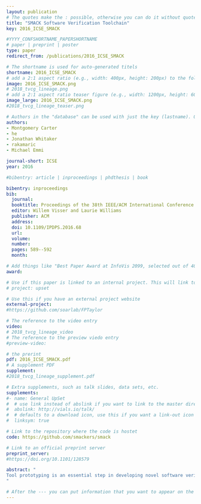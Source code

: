 ```yaml
---
layout: publication
# The quotes make the : possible, otherwise you can do it without quotes
title: "SMACK Software Verification Toolchain"
key: 2016_ICSE_SMACK

#YYYY_CONFSHORTNAME_PAPERSHORTNAME
# paper | preprint | poster
type: paper
redirect_from: /publications/2016_ICSE_SMACK

# The shortname is used for auto-generated titels
shortname: 2016_ICSE_SMACK
# add a 2:1 aspect ratio (e.g., width: 400px, height: 200px) to the folder /assets/images/papers/
image: 2016_ICSE_SMACK.png
# 2018_tvcg_lineage.png
# add a 2:1 aspect ratio teaser figure (e.g., width: 1200px, height: 600px) to the folder /assets/images/papers/
image_large: 2016_ICSE_SMACK.png
#2018_tvcg_lineage_teaser.png

# Authors in the "database" can be used with just the key (lastname). Others can be written properly.
authors:
- Montgomery Carter
- he
- Jonathan Whitaker
- rakamaric
- Michael Emmi

journal-short: ICSE
year: 2016

#bibentry: article | inproceedings | phdthesis | book

bibentry: inproceedings
bib:
  journal:
  booktitle: Proceedings of the 38th IEEE/ACM International Conference on Software Engineering (ICSE) Companion
  editor: Willem Visser and Laurie Williams
  publisher: ACM
  address: 
  doi: 10.1109/IPDPS.2016.68
  url: 
  volume:
  number: 
  pages: 589--592
  month: 

# Add things like "Best Paper Award at InfoVis 2099, selected out of 4000 submissions"
award:

# Use if this paper is linked to an internal project. This will link to the project site
# project: upset

# Use this if you have an external project website
external-project:
#https://github.com/soarlab/FPTaylor

# The reference to the video entry
video:
# 2018_tvcg_lineage_video
# The reference to the preview viedo entry
#preview-video:

# the prerint
pdf: 2016_ICSE_SMACK.pdf
# A supplement PDF
supplement: 
#2018_tvcg_lineage_supplement.pdf

# Extra supplements, such as talk slides, data sets, etc.
supplements:
#- name: General UpSet
#  # use link instead of abslink if you want to link to the master directory
#  abslink: http://vials.io/talk/
#  # defaults to a download icon, use this if you want a link-out icon
#  linksym: true

# Link to the repository where the code is hostet
code: https://github.com/smackers/smack

# Link to an official preprint server
preprint_server: 
#https://doi.org/10.1101/128579

abstract: "
Tool prototyping is an essential step in developing novel software verification algorithms and techniques. However, implementing a verifier prototype that can handle real-world programs is a huge endeavor, which hinders researchers by forcing them to spend more time engineering tools, and less time innovating. In this paper, we present the SMACK software verification toolchain. The toolchain provides a modular and extensible software verification ecosystem that decouples the front-end source language details from back-end verification algorithms. It achieves that by translating from the LLVM compiler intermediate representation into the Boogie intermediate verification language. SMACK benefits the software verification community in several ways: (i) it can be used as an off-the-shelf software verifier in an applied software verification project, (ii) it enables researchers to rapidly develop and release new verification algorithms, (iii) it allows for adding support for new languages in its front-end. We have used SMACK to verify numerous C/C++ programs, including industry examples, showing it is mature and competitive. Likewise, SMACK is already being used in several existing verification research prototypes. Our demonstration of SMACK can be found on YouTube at the following address: https://youtu.be/SPPSC1KdRzs
"

# After the --- you can put information that you want to appear on the website using markdown formatting or HTML. A good example are acknowledgements, extra references, an erratum, etc.
---
```


